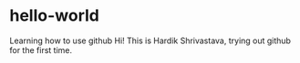 # hello-world
Learning how to use github
Hi! This is Hardik Shrivastava, trying out github for the first time.
